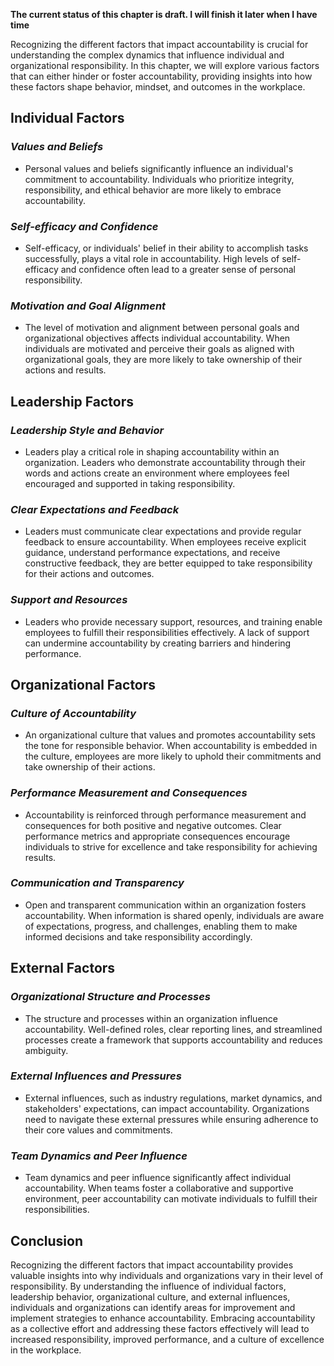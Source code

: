 **The current status of this chapter is draft. I will finish it later when I have time**

Recognizing the different factors that impact accountability is crucial for understanding the complex dynamics that influence individual and organizational responsibility. In this chapter, we will explore various factors that can either hinder or foster accountability, providing insights into how these factors shape behavior, mindset, and outcomes in the workplace.

**Individual Factors**
----------------------

### *Values and Beliefs*

* Personal values and beliefs significantly influence an individual's commitment to accountability. Individuals who prioritize integrity, responsibility, and ethical behavior are more likely to embrace accountability.

### *Self-efficacy and Confidence*

* Self-efficacy, or individuals' belief in their ability to accomplish tasks successfully, plays a vital role in accountability. High levels of self-efficacy and confidence often lead to a greater sense of personal responsibility.

### *Motivation and Goal Alignment*

* The level of motivation and alignment between personal goals and organizational objectives affects individual accountability. When individuals are motivated and perceive their goals as aligned with organizational goals, they are more likely to take ownership of their actions and results.

**Leadership Factors**
----------------------

### *Leadership Style and Behavior*

* Leaders play a critical role in shaping accountability within an organization. Leaders who demonstrate accountability through their words and actions create an environment where employees feel encouraged and supported in taking responsibility.

### *Clear Expectations and Feedback*

* Leaders must communicate clear expectations and provide regular feedback to ensure accountability. When employees receive explicit guidance, understand performance expectations, and receive constructive feedback, they are better equipped to take responsibility for their actions and outcomes.

### *Support and Resources*

* Leaders who provide necessary support, resources, and training enable employees to fulfill their responsibilities effectively. A lack of support can undermine accountability by creating barriers and hindering performance.

**Organizational Factors**
--------------------------

### *Culture of Accountability*

* An organizational culture that values and promotes accountability sets the tone for responsible behavior. When accountability is embedded in the culture, employees are more likely to uphold their commitments and take ownership of their actions.

### *Performance Measurement and Consequences*

* Accountability is reinforced through performance measurement and consequences for both positive and negative outcomes. Clear performance metrics and appropriate consequences encourage individuals to strive for excellence and take responsibility for achieving results.

### *Communication and Transparency*

* Open and transparent communication within an organization fosters accountability. When information is shared openly, individuals are aware of expectations, progress, and challenges, enabling them to make informed decisions and take responsibility accordingly.

**External Factors**
--------------------

### *Organizational Structure and Processes*

* The structure and processes within an organization influence accountability. Well-defined roles, clear reporting lines, and streamlined processes create a framework that supports accountability and reduces ambiguity.

### *External Influences and Pressures*

* External influences, such as industry regulations, market dynamics, and stakeholders' expectations, can impact accountability. Organizations need to navigate these external pressures while ensuring adherence to their core values and commitments.

### *Team Dynamics and Peer Influence*

* Team dynamics and peer influence significantly affect individual accountability. When teams foster a collaborative and supportive environment, peer accountability can motivate individuals to fulfill their responsibilities.

**Conclusion**
--------------

Recognizing the different factors that impact accountability provides valuable insights into why individuals and organizations vary in their level of responsibility. By understanding the influence of individual factors, leadership behavior, organizational culture, and external influences, individuals and organizations can identify areas for improvement and implement strategies to enhance accountability. Embracing accountability as a collective effort and addressing these factors effectively will lead to increased responsibility, improved performance, and a culture of excellence in the workplace.
